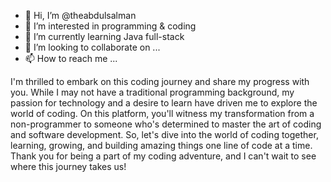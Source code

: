 - 👋 Hi, I’m @theabdulsalman
- 👀 I’m interested in programming & coding
- 🌱 I’m currently learning Java full-stack
- 💞️ I’m looking to collaborate on ...
- 📫 How to reach me ...

<!---
theabdulsalman/theabdulsalman is a ✨ special ✨ repository because its `README.md` (this file) appears on your GitHub profile.
You can click the Preview link to take a look at your changes.
--->
I'm thrilled to embark on this coding journey and share my progress with you. While I may not have a traditional programming background, my passion for technology and a desire to learn have driven me to explore the world of coding. On this platform, you'll witness my transformation from a non-programmer to someone who's determined to master the art of coding and software development.
So, let's dive into the world of coding together, learning, growing, and building amazing things one line of code at a time. Thank you for being a part of my coding adventure, and I can't wait to see where this journey takes us!
